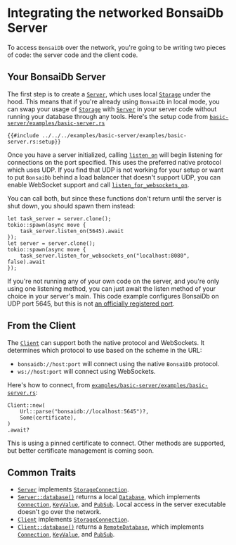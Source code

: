 # Integrating the networked BonsaiDb Server

To access `BonsaiDb` over the network, you're going to be writing two pieces of code: the server code and the client code.

## Your BonsaiDb Server

The first step is to create a [`Server`][storage], which uses local [`Storage`][storage] under the hood. This means that if you're already using `BonsaiDb` in local mode, you can swap your usage of [`Storage`][storage] with [`Server`][server] in your server code without running your database through any tools. Here's the setup code from [`basic-server/examples/basic-server.rs`](https://github.com/khonsulabs/bonsaidb/blob/main/examples/basic-server/examples/basic-server.rs)

```rust,noplayground,no_run
{{#include ../../../examples/basic-server/examples/basic-server.rs:setup}}
```

Once you have a server initialized, calling [`listen_on`]({{DOCS_BASE_URL}}/bonsaidb/server/struct.CustomServer.html#method.listen_on) will begin listening for connections on the port specified. This uses the preferred native protocol which uses UDP. If you find that UDP is not working for your setup or want to put `BonsaiDb` behind a load balancer that doesn't support UDP, you can enable WebSocket support and call [`listen_for_websockets_on`]({{DOCS_BASE_URL}}/bonsaidb/server/struct.CustomServer.html#method.listen_for_websockets_on).

You can call both, but since these functions don't return until the server is shut down, you should spawn them instead:

```rust,noplayground,no_run
let task_server = server.clone();
tokio::spawn(async move {
    task_server.listen_on(5645).await
});
let server = server.clone();
tokio::spawn(async move {
    task_server.listen_for_websockets_on("localhost:8080", false).await
});
```

If you're not running any of your own code on the server, and you're only using one listening method, you can just await the listen method of your choice in your server's main. This code example configures BonsaiDb on UDP port 5645, but this is not [an officially registered port](https://github.com/khonsulabs/bonsaidb/issues/48).

<!-- TODO: Certificates -->

## From the Client

The [`Client`][client] can support both the native protocol and WebSockets. It determines which protocol to use based on the scheme in the URL:

* `bonsaidb://host:port` will connect using the native `BonsaiDb` protocol.
* `ws://host:port` will connect using WebSockets.

Here's how to connect, from [`examples/basic-server/examples/basic-server.rs`](https://github.com/khonsulabs/bonsaidb/blob/main/examples/basic-server/examples/basic-server.rs):

```rust,noplayground,no_run
Client::new(
    Url::parse("bonsaidb://localhost:5645")?,
    Some(certificate),
)
.await?
```

This is using a pinned certificate to connect. Other methods are supported, but better certificate management is coming soon.

<!-- TODO: Certificates -->

## Common Traits

* [`Server`][server] implements [`StorageConnection`](../traits/storage_connection.md).
* [`Server::database()`]({{DOCS_BASE_URL}}/bonsaidb/server/struct.CustomServer.html#method.database) returns a local [`Database`]({{DOCS_BASE_URL}}/bonsaidb/local/struct.Database.html), which implements [`Connection`](../traits/connection.md), [`KeyValue`](../traits/key-value.md), and [`PubSub`](../traits/pubsub.md). Local access in the server executable doesn't go over the network.
* [`Client`][client] implements [`StorageConnection`](../traits/storage_connection.md).
* [`Client::database()`]({{DOCS_BASE_URL}}/bonsaidb/client/struct.Client.html#method.database) returns a [`RemoteDatabase`]({{DOCS_BASE_URL}}/bonsaidb/client/struct.RemoteDatabase.html), which implements [`Connection`](../traits/connection.md), [`KeyValue`](../traits/key-value.md), and [`PubSub`](../traits/pubsub.md).

[server]: {{DOCS_BASE_URL}}/bonsaidb/server/type.Server.html
[storage]: {{DOCS_BASE_URL}}/bonsaidb/local/struct.Storage.html
[client]: {{DOCS_BASE_URL}}/bonsaidb/client/struct.Client.html
